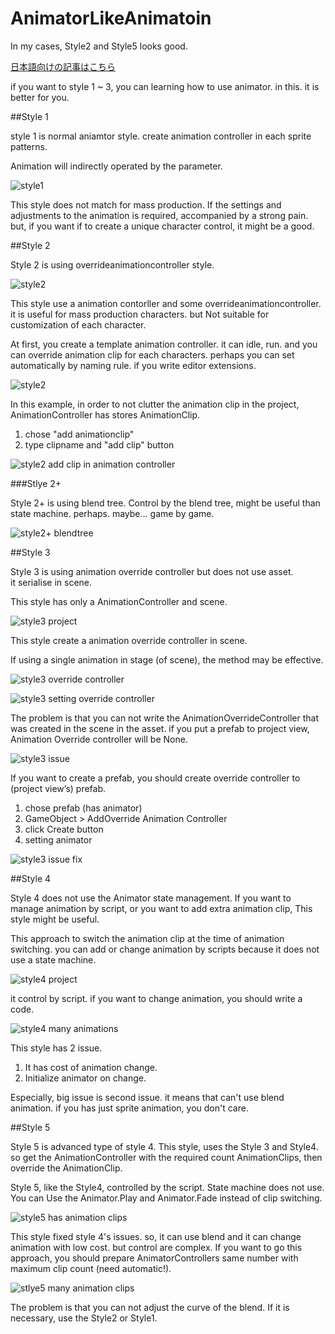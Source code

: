 # AnimatorLikeAnimatoin

In my cases, Style2 and Style5 looks good.

[日本語向けの記事はこちら](http://tsubakit1.hateblo.jp/entry/2016/05/16/073000)

if you want to style 1 ~ 3,  you can learning how to use animator. in this. it is better for you.

##Style 1

style 1 is normal aniamtor style.
create animation controller in each sprite patterns.

Animation will indirectly operated by the parameter.

![style1](img/style1_1.jpg)

This style does not match for mass production. If the settings and adjustments to the animation is required, accompanied by a strong pain.
but, if you want if to create a unique character control, it might be a good.

##Style 2

Style 2 is using overrideanimationcontroller style.

![style2](img/style2_1.jpg)

This style use a animation contorller and some overrideanimationcontroller. it is useful for mass production characters.
but Not suitable for customization of each character.

At first, you create a template animation controller. it can idle, run. and you can override animation clip for each characters. perhaps you can set automatically by naming rule. if you write editor extensions.

![style2](img/style2_2.jpg)

In this example, in order to not clutter the animation clip in the project, AnimationController has stores AnimationClip.

1.  chose "add animationclip"
2.  type clipname and "add clip" button

![style2 add clip in animation controller](img/style2_3.jpg)

###Stlye 2+

Style 2+ is using blend tree.
Control by the blend tree, might be useful than state machine. perhaps. maybe...
game by game.

![style2+ blendtree](img/Style2+_1.jpg)

##Style 3

Style 3 is using animation override controller but does not use asset.  
it serialise in scene.

This style has only a AnimationController and scene.

![style3 project](img/style3_1.png)

This style create a animation override controller in scene.

If using a single animation in stage (of scene), the method may be effective.

![style3 override controller](img/style3_2.jpg)

![style3 setting override controller](img/style3_3.jpg)

The problem is that you can not write the AnimationOverrideController that was created in the scene in the asset.
if you put a prefab to project view, Animation Override controller will be None.

![style3 issue](img/style3_4.jpg)

If you want to create a prefab, you should create override controller to (project view’s) prefab.

1.  chose prefab (has animator)
2.  GameObject > AddOverride Animation Controller
3.  click Create button
4.  setting animator

![style3 issue fix](img/style3_5.jpg)

##Style 4

Style 4 does not use the Animator state management.
If you want to manage animation by script, or you want to add extra animation clip, This style might be useful.

This approach to switch the animation clip at the time of animation switching.
you can add or change animation by scripts because it does not use a state machine.

![style4 project](img/style4_1.jpg)

it control by script.
if you want to change animation, you should write a code.

![style4 many animations](img/style4_2.png)

This style has 2 issue.

1.  It has cost of animation change.
2.  Initialize animator on change.

Especially, big issue is second issue. it means that can't use blend animation.
if you has just sprite animation, you don't care.

##Style 5

Style 5 is advanced type of style 4.
This style, uses the Style 3 and Style4. so get the AnimationController with the required count AnimationClips, then override the AnimationClip.

Style 5, like the Style4, controlled by the script. State machine does not use. 
You can Use the Animator.Play and Animator.Fade instead of clip switching. 

![style5 has animation clips](img/style5_1.jpg)

This style fixed style 4's issues. so, it can use blend and it can change animation with low cost. 
but control are complex.
If you want to go this approach, you should prepare AnimatorControllers same number with maximum clip count (need automatic!).

![stlye5 many animation clips](img/Style5_2.png)

The problem is that you can not adjust the curve of the blend. If it is necessary, use the Style2 or Style1.
